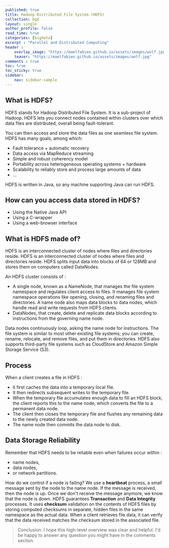 ```yaml
---
published: true
title: Hadoop Distributed File System (HDFS)
collection: bgd
layout: single
author_profile: false
read_time: true
categories: [bigdata]
excerpt : "Parallel and Distributed Computing"
header :
    overlay_image: "https://maelfabien.github.io/assets/images/wolf.jpg"
    teaser: "https://maelfabien.github.io/assets/images/wolf.jpg"
comments : true
toc: true
toc_sticky: true
sidebar:
    nav: sidebar-sample
---
```


## What is HDFS?

HDFS stands for Hadoop Distributed File System. It is a sub-project of Hadoop. HDFS lets you connect nodes contained within clusters over which data files are distributed, overall being fault-tolerant. 

You can then access and store the data files as one seamless file system. HDFS has many goals, among which:
- Fault tolerance + automatic recovery
- Data access via MapReduce streaming
- Simple and robust coherency model
- Portability across heterogeneous operating systems + hardware
- Scalability to reliably store and process large amounts of data
- ...

HDFS is written in Java, so any machine supporting Java can run HDFS.

## How can you access data stored in HDFS?

- Using the Native Java API
- Using a C-wrapper 
- Using a web-browser interface

## What is HDFS made of?

HDFS is an interconnected cluster of nodes where files and directories reside. HDFS is an interconnected cluster of nodes where files and directories reside. HDFS splits input data into blocks of 64 or 128MB and stores them on computers called DataNodes.



An HDFS cluster consists of :
- A single node, known as a NameNode, that manages the file system namespace and regulates client access to files. It manages file system namespace operations like opening, closing, and renaming files and directories. A name node also maps data blocks to data nodes, which handle read and write requests from HDFS clients. 
- DataNodes, that create, delete and replicate data blocks according to instructions from the governing name node.

Data nodes continuously loop, asking the name node for instructions. The file system is similar to most other existing file systems; you can create, rename, relocate, and remove files, and put them in directories. HDFS also supports third-party file systems such as CloudStore and Amazon Simple Storage Service (S3).

## Process

When a client creates a file in HDFS :
- it first caches the data into a temporary local file. 
- It then redirects subsequent writes to the temporary file. 
- When the temporary file accumulates enough data to fill an HDFS block, the client reports this to the name node, which converts the file to a permanent data node. 
- The client then closes the temporary file and flushes any remaining data to the newly created data node. 
- The name node then commits the data node to disk.

## Data Storage Reliability

Remember that HDFS needs to be reliable even when failures occur within :
- name nodes, 
- data nodes, 
- or network partitions.

How do we control if a node is failing? We use a **heartbeat** process, a small message sent by the node to the name node. If the message is received, then the node is up. Once we don't receive the message anymore, we know that the node is down. HDFS guarantees **Transaction** and **Data Integrity** processes. It uses **checksum** validation on the contents of HDFS files by storing computed checksums in separate, hidden files in the same namespace as the actual data. When a client retrieves file data, it can verify that the data received matches the checksum stored in the associated file.

> Conclusion: I hope this high-level overview was clear and helpful. I'd be happy to answer any question you might have in the comments section.
